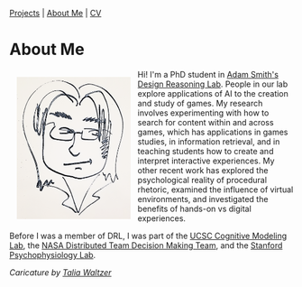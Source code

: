 [Projects](index.html) | [About Me](bio.html) | [CV](CV.html) 

# About Me

<img align = "left" src="basketch_small.png" style="float: left; padding: 13px 13px 13px 13px;" width="40%">

Hi! I'm a PhD student in [Adam Smith's Design Reasoning Lab](https://designreasoning.soe.ucsc.edu/). People in our lab explore applications of AI to the creation and study of games. My research involves experimenting with how to search for content within and across games, which has applications in games studies, in information retrieval, and in teaching students how to create and interpret interactive experiences. My other recent work has explored the psychological reality of procedural rhetoric, examined the influence of virtual environments, and investigated the benefits of hands-on vs digital experiences. 

Before I was a member of DRL, I was part of the [UCSC Cognitive Modeling Lab](https://cogmodlab.ucsc.edu/), the [NASA Distributed Team Decision Making Team](https://www.nasa.gov/centers/ames/research/technology-onepagers/distributed-team-decision.html), and the [Stanford Psychophysiology Lab](https://spl.stanford.edu/).

*Caricature by [Talia Waltzer](https://sites.google.com/site/taliawaltzer/)*




